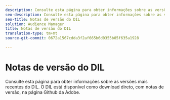 ```yaml
---
description: Consulte esta página para obter informações sobre as versões mais recentes do DIL
seo-description: Consulte esta página para obter informações sobre as versões mais recentes do DIL
seo-title: Notas de versão do DIL
solution: Audience Manager
title: Notas de versão do DIL
translation-type: tm+mt
source-git-commit: 0672a1567cdda3f2af665b6d0355b05f635a1928

---
```



# Notas de versão do DIL

Consulte esta página para obter informações sobre as versões mais recentes do DIL. O DIL está disponível como download direto, com notas de versão, na página [](https://github.com/Adobe-Marketing-Cloud/dil/releases)Github da Adobe.

